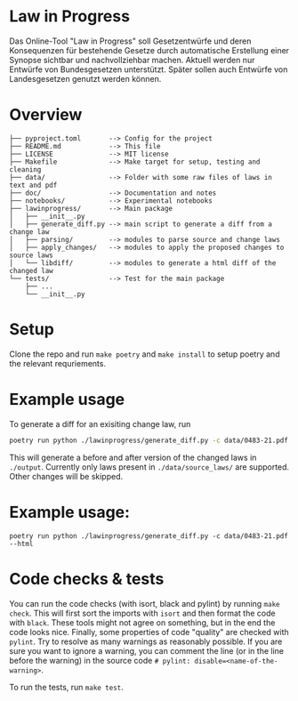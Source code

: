 # Law in Progress

Das Online-Tool "Law in Progress" soll Gesetzentwürfe und deren Konsequenzen für bestehende Gesetze durch automatische Erstellung einer Synopse sichtbar und nachvollziehbar machen.
Aktuell werden nur Entwürfe von Bundesgesetzen unterstützt. Später sollen auch Entwürfe von Landesgesetzen genutzt werden können.


# Overview

```
├── pyproject.toml       --> Config for the project
├── README.md            --> This file
├── LICENSE              --> MIT license 
├── Makefile             --> Make target for setup, testing and cleaning
├── data/                --> Folder with some raw files of laws in text and pdf
├── doc/                 --> Documentation and notes
├── notebooks/           --> Experimental notebooks
├── lawinprogress/       --> Main package
│   ├── __init__.py
│   ├── generate_diff.py --> main script to generate a diff from a change law
│   ├── parsing/         --> modules to parse source and change laws
│   ├── apply_changes/   --> modules to apply the proposed changes to source laws
│   └── libdiff/         --> modules to generate a html diff of the changed law
└── tests/               --> Test for the main package
    ├── ...
    └── __init__.py
```

# Setup

Clone the repo and run `make poetry` and `make install` to setup poetry and the relevant requriements.


# Example usage
To generate a diff for an exisiting change law, run

```bash
poetry run python ./lawinprogress/generate_diff.py -c data/0483-21.pdf
```

This will generate a before and after version of the changed laws in `./output`. Currently only laws present in `./data/source_laws/` are supported. Other changes will be skipped.

# Example usage:

```poetry run python ./lawinprogress/generate_diff.py -c data/0483-21.pdf --html```


# Code checks & tests

You can run the code checks (with isort, black and pylint) by running `make check`.
This will first sort the imports with `isort` and then format the code with `black`.
These tools might not agree on something, but in the end the code looks nice.
Finally, some properties of code "quality" are checked with `pylint`.
Try to resolve as many warnings as reasonably possible. If you are sure you want to ignore a warning,
you can comment the line (or in the line before the warning) in the source code ```# pylint: disable=<name-of-the-warning>```.

To run the tests, run `make test`.
